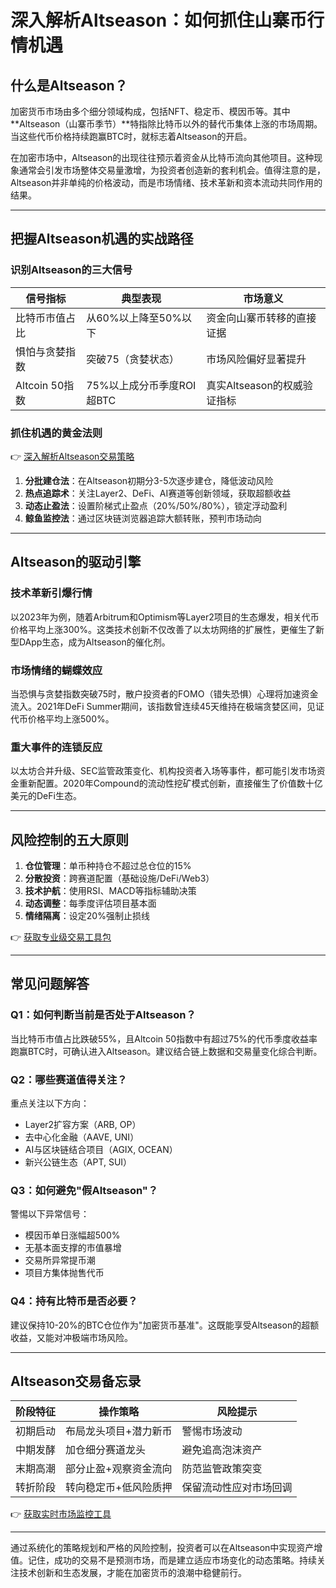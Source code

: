 # 深入解析Altseason：如何抓住山寨币行情机遇

## 什么是Altseason？

加密货币市场由多个细分领域构成，包括NFT、稳定币、模因币等。其中**Altseason（山寨币季节）**特指除比特币以外的替代币集体上涨的市场周期。当这些代币价格持续跑赢BTC时，就标志着Altseason的开启。

在加密市场中，Altseason的出现往往预示着资金从比特币流向其他项目。这种现象通常会引发市场整体交易量激增，为投资者创造新的套利机会。值得注意的是，Altseason并非单纯的价格波动，而是市场情绪、技术革新和资本流动共同作用的结果。

---

## 把握Altseason机遇的实战路径

### 识别Altseason的三大信号

| 信号指标          | 典型表现                          | 市场意义                     |
|-------------------|-----------------------------------|----------------------------|
| 比特币市值占比    | 从60%以上降至50%以下              | 资金向山寨币转移的直接证据   |
| 惧怕与贪婪指数     | 突破75（贪婪状态）                 | 市场风险偏好显著提升         |
| Altcoin 50指数     | 75%以上成分币季度ROI超BTC         | 真实Altseason的权威验证指标  |

### 抓住机遇的黄金法则

👉 [深入解析Altseason交易策略](https://bit.ly/okx_welcome)

1. **分批建仓法**：在Altseason初期分3-5次逐步建仓，降低波动风险
2. **热点追踪术**：关注Layer2、DeFi、AI赛道等创新领域，获取超额收益
3. **动态止盈法**：设置阶梯式止盈点（20%/50%/80%），锁定浮动盈利
4. **鲸鱼监控法**：通过区块链浏览器追踪大额转账，预判市场动向

---

## Altseason的驱动引擎

### 技术革新引爆行情
以2023年为例，随着Arbitrum和Optimism等Layer2项目的生态爆发，相关代币价格平均上涨300%。这类技术创新不仅改善了以太坊网络的扩展性，更催生了新型DApp生态，成为Altseason的催化剂。

### 市场情绪的蝴蝶效应
当恐惧与贪婪指数突破75时，散户投资者的FOMO（错失恐惧）心理将加速资金流入。2021年DeFi Summer期间，该指数曾连续45天维持在极端贪婪区间，见证代币价格平均上涨500%。

### 重大事件的连锁反应
以太坊合并升级、SEC监管政策变化、机构投资者入场等事件，都可能引发市场资金重新配置。2020年Compound的流动性挖矿模式创新，直接催生了价值数十亿美元的DeFi生态。

---

## 风险控制的五大原则

1. **仓位管理**：单币种持仓不超过总仓位的15%
2. **分散投资**：跨赛道配置（基础设施/DeFi/Web3）
3. **技术护航**：使用RSI、MACD等指标辅助决策
4. **动态调整**：每季度评估项目基本面
5. **情绪隔离**：设定20%强制止损线

👉 [获取专业级交易工具包](https://bit.ly/okx_welcome)

---

## 常见问题解答

### Q1：如何判断当前是否处于Altseason？
当比特币市值占比跌破55%，且Altcoin 50指数中有超过75%的代币季度收益率跑赢BTC时，可确认进入Altseason。建议结合链上数据和交易量变化综合判断。

### Q2：哪些赛道值得关注？
重点关注以下方向：
- Layer2扩容方案（ARB, OP）
- 去中心化金融（AAVE, UNI）
- AI与区块链结合项目（AGIX, OCEAN）
- 新兴公链生态（APT, SUI）

### Q3：如何避免"假Altseason"？
警惕以下异常信号：
- 模因币单日涨幅超500%
- 无基本面支撑的市值暴增
- 交易所异常提币潮
- 项目方集体抛售代币

### Q4：持有比特币是否必要？
建议保持10-20%的BTC仓位作为"加密货币基准"。这既能享受Altseason的超额收益，又能对冲极端市场风险。

---

## Altseason交易备忘录

| 阶段特征       | 操作策略                     | 风险提示                 |
|----------------|------------------------------|--------------------------|
| 初期启动       | 布局龙头项目+潜力新币        | 警惕市场波动              |
| 中期发酵       | 加仓细分赛道龙头             | 避免追高泡沫资产          |
| 末期高潮       | 部分止盈+观察资金流向         | 防范监管政策突变          |
| 转折阶段       | 转向稳定币+低风险质押        | 保留流动性应对市场回调    |

👉 [获取实时市场监控工具](https://bit.ly/okx_welcome)

---

通过系统化的策略规划和严格的风险控制，投资者可以在Altseason中实现资产增值。记住，成功的交易不是预测市场，而是建立适应市场变化的动态策略。持续关注技术创新和生态发展，才能在加密货币的浪潮中稳健前行。